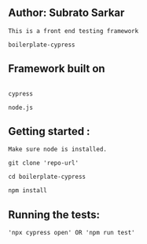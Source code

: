 Author: Subrato Sarkar
------------------------------

```
This is a front end testing framework

boilerplate-cypress

````

Framework built on
------------------------------

```

cypress

node.js

```

Getting started :
------------------------------

```
Make sure node is installed.

git clone 'repo-url'

cd boilerplate-cypress

npm install

```

Running the tests:
-------------------
```
'npx cypress open' OR 'npm run test'

```